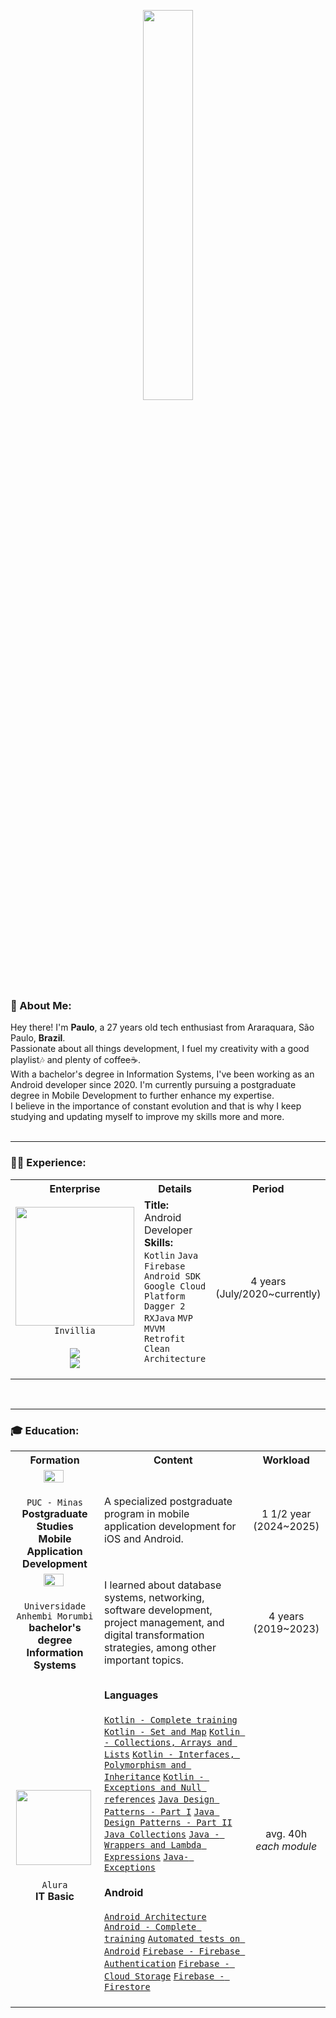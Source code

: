 
<p align="center">  
	<img src="https://skillicons.dev/icons?i=androidstudio,kotlin,java,gcp,firebase,git&theme=light"  width="40%"/>
</p>


<h3>👋 About Me:</h3>
<p align="left">
Hey there! I'm <b>Paulo</b>, a 27 years old tech enthusiast from Araraquara, São Paulo, <b>Brazil</b>. <br>
Passionate about all things development, I fuel my creativity with a good playlist🎶 and plenty of coffee☕.<br>
With a bachelor's degree in Information Systems, I've been working as an Android developer since 2020. I'm currently pursuing a postgraduate degree in Mobile Development to further enhance my expertise.<br>
I believe in the importance of constant evolution and that is why I keep studying and updating myself to improve my skills more and more.<br><br>


---

<h3>👨‍💼 Experience:</h3>
<p align="center">
<table align="center">
<tr>
<th>Enterprise</th>
<th>Details</th>
<th>Period</th>
</tr>
<tr>
<td align="center">
<img src="https://www.tramparonline.com/wp-content/uploads/2022/12/invillia.png" width="190px"/><br>
	<code>Invillia</code>
	<br> <br>
	<a href="https://linkedin.com/company/invillia" title="LinkedIn" target="_blank" style="cursor: alias" rel="noopener">
<img src="https://img.shields.io/badge/LinkedIn-0077B5?style=for-the-badge&logo=linkedin&logoColor=white" />
</a>
	<br>
<a href="https://www.invillia.com" target="_blank" rel="noopener">
<img src="https://img.shields.io/badge/Website-EEEEEE?style=for-the-badge&logo=google-chrome&logoColor=353535" />
</td>
<td>
<b>Title:</b> Android Developer<br>
<b>Skills:</b> <code>Kotlin</code> <code>Java</code> <code>Firebase</code> <code>Android SDK</code> <code>Google Cloud Platform</code> <code>Dagger 2</code> <code>RXJava</code> <code>MVP</code> <code>MVVM</code> <code>Retrofit</code> <code>Clean Architecture</code><br><br>
</a>
</td>

<td align="center">4 years (July/2020~currently)</td>
</tr>
</table>
</p><br>

---

<h3>🎓 Education:</h3>
<p align="center">
<table align="center">
<tr>
<th>Formation</th>
<th>Content</th>
<th>Workload</th>
</tr>
<tr>
<td align="center">
&nbsp; &nbsp; &nbsp; <a href="https://www.pucminas.br/PUCVIRTUAL/Pos-Graduacao/Paginas/Mobile-Engineering-.aspx?pageID=774&moda=1&polo=1&curso=3190&situ=1"><img src="https://www.pucminas.br/Style%20Library/VIRTUAL/img/logo-puc-virtual.png" width="50%"/></a>&nbsp; &nbsp; &nbsp; &nbsp; <br><br>
<code>PUC - Minas</code><br>
<b>Postgraduate Studies<br>Mobile Application Development</b>
</td>
<td>
A specialized postgraduate program in mobile application development for iOS and Android.
</td>
<td align="center">1 1/2 year (2024~2025)</td>
</tr>
<tr>
<td align="center">
&nbsp; &nbsp; &nbsp; <a href="https://portal.anhembi.br"><img src="https://1951880946.rsc.cdn77.org/resize?type=auto&width=224&url=https://reservio-static-production.s3.eu-central-1.amazonaws.com/businesses/44ee0f7c-f02a-4d4c-a73f-1f409bd149d2.png" width="50%"/></a>&nbsp; &nbsp; &nbsp; &nbsp; <br><br>
<code>Universidade Anhembi Morumbi</code><br>
<b>bachelor's degree<br>Information Systems</b>
</td>
<td>
I learned about database systems, networking, software development, project management, and digital transformation strategies, among other important topics.
</td>
<td align="center">4 years (2019~2023)</td>
</tr>
<tr>
<td align="center">
&nbsp; &nbsp; &nbsp; &nbsp; <a href="https://alura.com.br"><img src="https://user-images.githubusercontent.com/42657376/211171774-a4ea8b07-4e0a-43cf-95e2-d9b314d9e430.png" width="120px"/></a>&nbsp; &nbsp; &nbsp; &nbsp; <br>
<code>Alura</code><br>
<b>IT Basic</b>
</td>
<td>
	<h4>Languages</h4>
		<code><a href="https://cursos.alura.com.br/degree/certificate/a74b2584-acc6-43ef-bc5f-6b9d30092019">Kotlin - Complete training</a></code>
    <code><a href="https://cursos.alura.com.br/certificate/c52155d4-25bf-46f5-b762-bf736c80f13c">Kotlin - Set and Map</a></code>
    <code><a href="https://cursos.alura.com.br/certificate/c4a2b625-deef-414a-be3c-44a14157dc30">Kotlin - Collections, Arrays and Lists</a></code>
    <code><a href="https://cursos.alura.com.br/certificate/9c425cda-30e4-4ba1-bdba-1c52147ca5ed">Kotlin - Interfaces, Polymorphism and Inheritance</a></code>
    <code><a href="https://cursos.alura.com.br/certificate/e231f9cc-784c-41b4-97a7-13e58bb94f7b">Kotlin - Exceptions and Null references</a></code>
		<code><a href="https://cursos.alura.com.br/certificate/8b97ab66-94de-4369-808c-abfed8d3049e">Java Design Patterns - Part I</a></code>
    <code><a href="https://cursos.alura.com.br/certificate/6ca5aef8-ef66-4652-9cd0-7de646b12587">Java Design Patterns - Part II</a></code>
    <code><a href="https://cursos.alura.com.br/certificate/bb1c68d7-be43-43b1-9c78-f0aab62fa700">Java Collections</a></code>
    <code><a href="https://cursos.alura.com.br/certificate/66a92b99-c02c-4168-a77c-607889a14007">Java - Wrappers and Lambda Expressions</a></code>
    <code><a href="https://cursos.alura.com.br/certificate/1e2aef50-c6d4-4778-abfa-b6b8a2fe9a07">Java- Exceptions</a></code>
	<h4>Android</h4>
		<code><a href="https://cursos.alura.com.br/degree/certificate/e7738ca5-065b-4095-9a21-a60c30183112">Android Architecture</a></code>
		<code><a href="https://cursos.alura.com.br/degree/certificate/a8d67787-6f95-4fed-8b04-d9fcbfa82e4e">Android - Complete training</a></code>
    <code><a href="https://cursos.alura.com.br/degree/certificate/d733fb60-a35d-44fe-bcdf-8ad7d184d8b2">Automated tests on Android</a></code>
    <code><a href="https://cursos.alura.com.br/certificate/c3891264-a1ee-4e6a-a937-1df217e036f1">Firebase - Firebase Authentication</a></code>
    <code><a href="https://cursos.alura.com.br/certificate/f4e0c3cd-65c3-498f-93d8-f9a018eecb1f">Firebase - Cloud Storage</a></code>
    <code><a href="https://cursos.alura.com.br/certificate/9b5a7610-64b6-4a7d-8b99-c5b81cc9c767">Firebase - Firestore</a></code>
		<br><br>
</td>
<td align="center">avg. 40h<br><i>each module</i></td>
</tr>	
</table>
</p><br>
